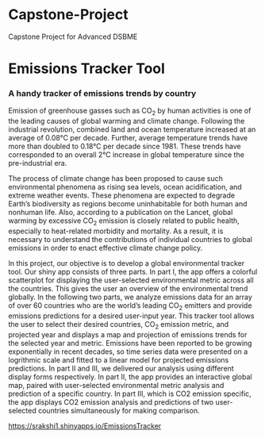 # Capstone-Project
Capstone Project for Advanced DSBME

# Emissions Tracker Tool
### A handy tracker of emissions trends by country 
  Emission of greenhouse gasses such as CO<sub>2</sub> by human activities is one of the leading causes of global warming and climate change. Following the industrial revolution, combined land and ocean temperature increased at an average of 0.08&deg;C per decade. Further, average temperature trends have more than doubled to 0.18&deg;C per decade since 1981. These trends have corresponded to an overall 2&deg;C increase in global temperature since the pre-industrial era.  
  
  The process of climate change has been proposed to cause such environmental phenomena as rising sea levels, ocean acidification, and extreme weather events. These phenomena are expected to degrade Earth’s biodiversity as regions become uninhabitable for both human and nonhuman life. Also, according to a publication on the Lancet, global warming by excessive CO<sub>2</sub> emission is closely related to public health, especially to heat-related morbidity and mortality. As a result, it is necessary to understand the contributions of individual countries to global emissions in order to enact effective climate change policy.
  
  In this project, our objective is to develop a global environmental tracker tool. Our shiny app consists of three parts. In part I, the app offers a colorful scatterplot for displaying the user-selected environmental metric across all the countries. This gives the user an overview of the environmental trend globally. In the following two parts, we analyze emissions data for an array of over 60 countries who are the world’s leading CO<sub>2</sub> emitters and provide emissions predictions for a desired user-input year. This tracker tool allows the user to select their desired countries, CO<sub>2</sub> emission metric, and projected year and displays a map and projection of emissions trends for the selected year and metric. Emissions have been reported to be growing exponentially in recent decades, so time series data were presented on a logrithmic scale and fitted to a linear model for projected emissions predictions. In part II and III, we delivered our analysis using different display forms respectively. In part II, the app provides an interactive global map, paired with user-selected environmental metric analysis and prediction of a specific country. In part III, which is CO2 emission specific, the app displays CO2 emission analysis and predictions of two user-selected countries simultaneously for making comparison. 


https://srakshi1.shinyapps.io/EmissionsTracker
